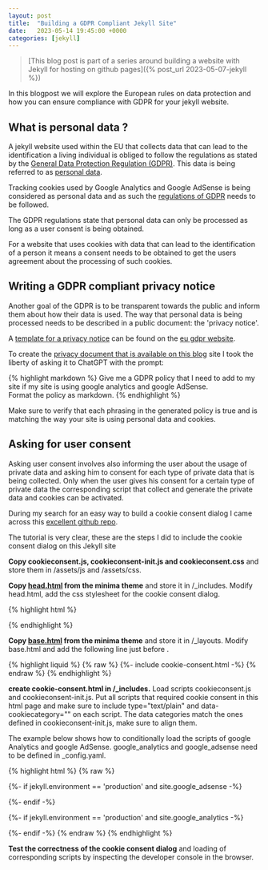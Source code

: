 ```yaml
---
layout: post
title:  "Building a GDPR Compliant Jekyll Site"
date:   2023-05-14 19:45:00 +0000
categories: [jekyll]
---
```

> [This blog post is part of a series around building a website with Jekyll for hosting on github pages]({% post_url 2023-05-07-jekyll %})

In this blogpost we will explore the European rules on data protection and how you can ensure compliance with GDPR for your jekyll website.

## What is personal data ?
A jekyll website used within the EU that collects data that can lead to the identification a living individual is obliged to follow the regulations as stated by the [General Data Protection Regulation (GDPR)](https://gdpr.eu/tag/gdpr/).  This data is being referred to as [personal data](https://gdpr.eu/eu-gdpr-personal-data/).

Tracking cookies used by Google Analytics and Google AdSense is being considered as personal data and as such the [regulations of GDPR](https://gdpr.eu/cookies/) needs to be followed.

The GDPR regulations state that personal data can only be processed as long as a user consent is being obtained.

For a website that uses cookies with data that can lead to the identification of a person it means a consent needs to be obtained to get the users agreement about the processing of such cookies.

## Writing a GDPR compliant privacy notice
Another goal of the GDPR is to be transparent towards the public and inform them about how their data is used.  The way that personal data is being processed needs to be described in a public document: the 'privacy notice'.

A [template for a privacy notice](https://gdpr.eu/privacy-notice/) can be found on the [eu gdpr website](https://gdpr.eu/).

To create the [privacy document that is available on this blog](/privacy) site I took the liberty of asking it to ChatGPT with the prompt:

{% highlight markdown %}
Give me a GDPR policy that I need to add to my site if my site is using google analytics and google AdSense.  
Format the policy as markdown.
{% endhighlight %}
	
Make sure to verify that each phrasing in the generated policy is true and is matching the way your site is using personal data and cookies.

## Asking for user consent

Asking user consent involves also informing the user about the usage of private data and asking him to consent for each type of private data that is being collected.  Only when the user gives his consent for a certain type of private data the corresponding script that collect and generate the private data and cookies can be activated.

During my search for an easy way to build a cookie consent dialog I came across this [excellent github repo](https://github.com/orestbida/cookieconsent).

The tutorial is very clear, these are the steps I did to include the cookie consent dialog on this Jekyll site

**Copy cookieconsent.js, cookieconsent-init.js and cookieconsent.css** and store them in /assets/js and /assets/css.

**Copy [head.html](https://github.com/jekyll/minima/blob/master/_includes/head.html) from the minima theme** and store it in /_includes. Modify head.html, add the css stylesheet for the cookie consent dialog.

{% highlight html %}
<link rel="stylesheet" href="/assets/css/cookieconsent.css" media="print" onload="this.media='all'">
{% endhighlight %}

**Copy [base.html](https://github.com/jekyll/minima/blob/master/_layouts/base.html) from the minima theme** and store it in /_layouts. Modify base.html and add the following line just before  <span class="highlighter-rouge"></body></span>.

{% highlight liquid %}
{% raw %}
{%- include cookie-consent.html -%}
{% endraw %}
{% endhighlight %}
	
**create cookie-consent.html in /_includes.**  Load scripts cookieconsent.js and cookieconsent-init.js. Put all scripts that required cookie consent in this html page and make sure to include type="text/plain" and data-cookiecategory="<category>" on each script.  The data categories match the ones defined in cookieconsent-init.js, make sure to align them.

The example below shows how to conditionally load the scripts of google Analytics and google AdSense. google_analytics and google_adsense need to be defined in _config.yaml.

{% highlight html %}
{% raw %}
<script defer src="/assets/js/cookieconsent.js"></script>
<script defer src="/assets/js/cookieconsent-init.js"></script>

{%- if jekyll.environment == 'production' and site.google_adsense -%}
<script defer type="text/plain" data-cookiecategory="targeting" src="https://pagead2.googlesyndication.com/pagead/js/adsbygoogle.js?client={{ site.google_adsense }}" crossorigin="anonymous"></script>
{%- endif -%}

{%- if jekyll.environment == 'production' and site.google_analytics -%}
<script async type="text/plain" data-cookiecategory="analytics" src="https://www.googletagmanager.com/gtag/js?id={{ site.google_analytics }}"></script>
<script type="text/plain" data-cookiecategory="analytics">
	  window['ga-disable-{{ site.google_analytics }}'] = window.doNotTrack === "1" || navigator.doNotTrack === "1" || navigator.doNotTrack === "yes" || navigator.msDoNotTrack === "1";
	  window.dataLayer = window.dataLayer || [];
	  function gtag(){window.dataLayer.push(arguments);}
	  gtag('js', new Date());
	
	  gtag('config', '{{ site.google_analytics }}');
</script>
{%- endif -%}
{% endraw %}
{% endhighlight %}

**Test the correctness of the cookie consent dialog** and loading of corresponding scripts by inspecting the developer console in the browser.


